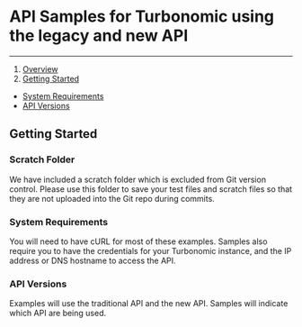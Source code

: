 <!--
http://www.apache.org/licenses/LICENSE-2.0.txt


Copyright 2015 Turbonomic

Licensed under the Apache License, Version 2.0 (the "License");
you may not use this file except in compliance with the License.
You may obtain a copy of the License at

    http://www.apache.org/licenses/LICENSE-2.0

Unless required by applicable law or agreed to in writing, software
distributed under the License is distributed on an "AS IS" BASIS,
WITHOUT WARRANTIES OR CONDITIONS OF ANY KIND, either express or implied.
See the License for the specific language governing permissions and
limitations under the License.
-->

# API Samples for Turbonomic using the legacy and new API 

----

1. [Overview](#overview)
2. [Getting Started](#getting-started)
  * [System Requirements](#system-requirements)
  * [API Versions](#api-versions)

## Getting Started

### Scratch Folder

We have included a scratch folder which is excluded from Git version control.  Please use this folder to save your test files and scratch files so that they are not uploaded into the Git repo during commits.

### System Requirements

You will need to have cURL for most of these examples.  Samples also require you to have the credentials for your Turbonomic instance, and the IP address or DNS hostname to access the API.

### API Versions

Examples will use the traditional API and the new API.  Samples will indicate which API are being used.



